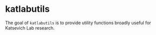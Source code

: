 
<!-- README.md is generated from README.Rmd. Please edit that file -->

# katlabutils

<!-- badges: start -->
<!-- badges: end -->

The goal of `katlabutils` is to provide utility functions broadly useful
for Katsevich Lab research.
